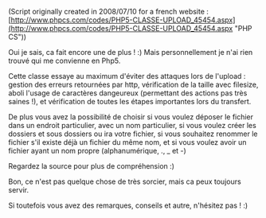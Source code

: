 (Script originally created in 2008/07/10 for a french website : [http://www.phpcs.com/codes/PHP5-CLASSE-UPLOAD_45454.aspx](http://www.phpcs.com/codes/PHP5-CLASSE-UPLOAD_45454.aspx "PHP CS"))

Oui je sais, ca fait encore une de plus ! :)
Mais personnellement je n'ai rien trouvé qui me convienne en Php5.

Cette classe essaye au maximum d'éviter des attaques lors de l'upload : gestion des erreurs retournées par http, vérification de la taille avec filesize, aboli l'usage de caractères dangeureux (permettant des actions pas très saines !), et vérification de toutes les étapes importantes lors du transfert.

De plus vous avez la possibilité de choisir si vous voulez déposer le fichier dans un endroit particulier, avec un nom particulier, si vous voulez créer les dossiers et sous dossiers ou ira votre fichier, si vous souhaitez renommer le fichier s'il existe déjà un fichier du même nom, et si vous voulez avoir un fichier ayant un nom propre (alphanumérique, ., _ et -)

Regardez la source pour plus de compréhension :)

Bon, ce n'est pas quelque chose de très sorcier, mais ca peux toujours servir.

Si toutefois vous avez des remarques, conseils et autre, n'hésitez pas ! :)

